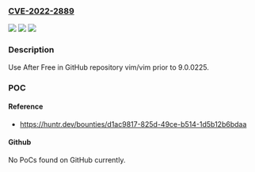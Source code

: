 ### [CVE-2022-2889](https://cve.mitre.org/cgi-bin/cvename.cgi?name=CVE-2022-2889)
![](https://img.shields.io/static/v1?label=Product&message=vim%2Fvim&color=blue)
![](https://img.shields.io/static/v1?label=Version&message=%3C%209.0.0225%20&color=brighgreen)
![](https://img.shields.io/static/v1?label=Vulnerability&message=CWE-416%20Use%20After%20Free&color=brighgreen)

### Description

Use After Free in GitHub repository vim/vim prior to 9.0.0225.

### POC

#### Reference
- https://huntr.dev/bounties/d1ac9817-825d-49ce-b514-1d5b12b6bdaa

#### Github
No PoCs found on GitHub currently.

